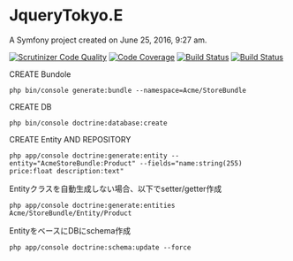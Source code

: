 JqueryTokyo.E
=============

A Symfony project created on June 25, 2016, 9:27 am.

[![Scrutinizer Code Quality](https://scrutinizer-ci.com/g/HappyDays-jQuery/FriendsForSymfony/badges/quality-score.png?b=master)](https://scrutinizer-ci.com/g/HappyDays-jQuery/FriendsForSymfony/?branch=master)
[![Code Coverage](https://scrutinizer-ci.com/g/HappyDays-jQuery/FriendsForSymfony/badges/coverage.png?b=master)](https://scrutinizer-ci.com/g/HappyDays-jQuery/FriendsForSymfony/?branch=master)
[![Build Status](https://scrutinizer-ci.com/g/HappyDays-jQuery/FriendsForSymfony/badges/build.png?b=master)](https://scrutinizer-ci.com/g/HappyDays-jQuery/FriendsForSymfony/build-status/master)
[![Build Status](https://travis-ci.org/HappyDays-jQuery/FriendsForSymfony.svg?branch=master)](https://travis-ci.org/HappyDays-jQuery/FriendsForSymfony)

CREATE Bundole

```shell
php bin/console generate:bundle --namespace=Acme/StoreBundle
```

CREATE DB

```shell
php bin/console doctrine:database:create
```

CREATE Entity AND REPOSITORY

```shell
php app/console doctrine:generate:entity --entity="AcmeStoreBundle:Product" --fields="name:string(255) price:float description:text"
```

Entityクラスを自動生成しない場合、以下でsetter/getter作成
```shell
php app/console doctrine:generate:entities Acme/StoreBundle/Entity/Product
```

EntityをベースにDBにschema作成
```shell
php app/console doctrine:schema:update --force
```
